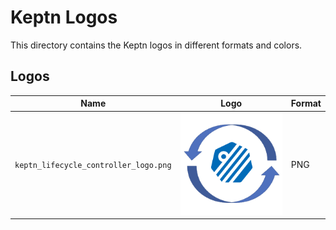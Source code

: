 # Keptn Logos

This directory contains the Keptn logos in different formats and colors.

## Logos

| Name                                       | Logo                                               | Format |
| ------------------------------------------ |----------------------------------------------------| ------ |
| `keptn_lifecycle_controller_logo.png`      | ![KLT Logo](./keptn_lifecycle_controller_logo.png) | PNG    |
